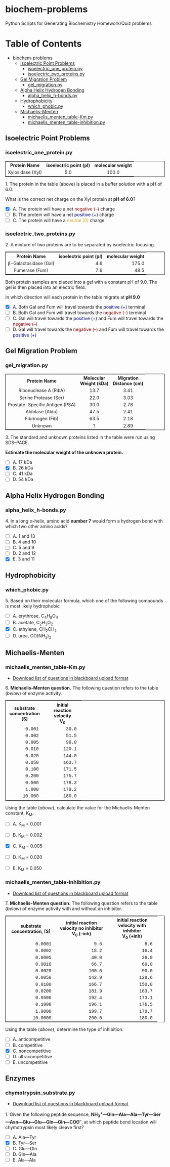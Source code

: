 # biochem-problems
Python Scripts for Generating Biochemistry Homework/Quiz problems

Table of Contents
=================

   * [biochem-problems](#biochem-problems)
      * [Isoelectric Point Problems](#isoelectric-point-problems)
         * [isoelectric_one_protein.py](#isoelectric_one_proteinpy)
         * [isoelectric_two_proteins.py](#isoelectric_two_proteinspy)
      * [Gel Migration Problem](#gel-migration-problem)
         * [gel_migration.py](#gel_migrationpy)
      * [Alpha Helix Hydrogen Bonding](#alpha-helix-hydrogen-bonding)
         * [alpha_helix_h-bonds.py](#alpha_helix_h-bondspy)
      * [Hydrophobicity](#hydrophobicity)
         * [which_phobic.py](#which_phobicpy)
      * [Michaelis-Menten](#michaelis-menten)
         * [michaelis_menten_table-Km.py](#michaelis_menten_table-kmpy)
         * [michaelis_menten_table-inhibition.py](#michaelis_menten_table-inhibitionpy)

## Isoelectric Point Problems

### isoelectric_one_protein.py

<table cellpadding="2" cellspacing="2" style="text-align:center; border: 1px solid black; font-size: 14px;">
<tr><th>Protein Name</th><th>isoelectric point (pI)</th><th>molecular weight</th></tr>
<tr><td>Xylosidase (Xyl)</td><td align="center">5.0</td><td align="center">100.0</td></tr>
</table>
<p>1. The protein in the table (above) is placed in a buffer solution with a pH of 6.0.</p> 
<p>What is the correct net charge on the Xyl protein at <b>pH of 6.0</b>? 

- [x] A. The protein will have a net <span style="color:darkred">negative (&ndash;)</span> charge
- [ ] B. The protein will have a net <span style="color:darkblue">positive (+)</span> charge
- [ ] C. The protein will have a <span style="color:goldenrod">neutral (0)</span> charge

### isoelectric_two_proteins.py

<p>2. A mixture of two proteins are to be separated by isoelectric focusing.</p>

<table cellpadding="2" cellspacing="2" style="text-align:center; border: 1px solid black; font-size: 14px;">
<tr><th>Protein Name</th><th>isoelectric point (pI)</th><th>molecular weight</th></tr>
<tr><td>&beta;-Galactosidase (Gal)</td><td align="right">4.6</td><td align="right">175.0</td></tr>
<tr><td>Fumerase (Fum)</td><td align="right">7.6</td><td align="right">48.5</td></tr>
</table>
<p>Both protein samples are placed into a gel with a constant pH of 9.0. The gel is then placed into an electric field.</p> 
<p>In which direction will each protein in the table migrate at <b>pH 9.0</b></p>

- [x] A. Both Gal and Fum will travel towards the <span style="color:darkblue">positive (+)</span> terminal
- [ ] B. Both Gal and Fum will travel towards the <span style="color:darkred">negative (&ndash;)</span> terminal
- [ ] C. Gal will travel towards the <span style="color:darkblue">positive (+)</span> 
  and Fum will travel towards the <span style="color:darkred">negative (&ndash;)</span> 
- [ ] D. Gal will travel towards the <span style="color:darkred">negative (&ndash;)</span> 
  and Fum will travel towards the <span style="color:darkblue">positive (+)</span> 

## Gel Migration Problem

### gel_migration.py

<table cellpadding="2" cellspacing="2" style="text-align:center; border: 1px solid black; font-size: 14px;">
<tr><th>Protein Name</th><th>Molecular<br/>Weight (kDa)</th><th>Migration<br/>Distance (cm)</th></tr>
<tr><td>Ribonuclease A (RibA)</td><td align="center">13.7</td><td align="center">3.41</td></tr>
<tr><td>Serine Protease (Ser)</td><td align="center">22.0</td><td align="center">3.03</td></tr>
<tr><td>Prostate-Specific Antigen (PSA)</td><td align="center">30.0</td><td align="center">2.78</td></tr>
<tr><td>Aldolase (Aldo)</td><td align="center">47.5</td><td align="center">2.41</td></tr>
<tr><td>Fibrinogen (Fib)</td><td align="center">63.5</td><td align="center">2.18</td></tr>
<tr><td>Unknown</td><td align="center">?</td><td  align="center">2.89</td></tr>
</table>
<p>3. The standard and unknown proteins listed in the table were run using SDS&ndash;PAGE.</p>
<p><b>Estimate the molecular weight of the unknown protein.</b></p> 

- [ ] A. 17 kDa 
- [x] B. 26 kDa 
- [ ] C. 41 kDa 
- [ ] D. 54 kDa

## Alpha Helix Hydrogen Bonding

### alpha_helix_h-bonds.py

<p>4. In a long &alpha;-helix, amino acid <b>number 7</b> would form a hydrogen bond with which two other amino acids?</p>

- [ ] A. 1 and 13
- [ ] B. 4 and 10
- [ ] C. 5 and 9
- [ ] D. 2 and 12
- [x] E. 3 and 11

## Hydrophobicity

### which_phobic.py 

<p>5. Based on their molecular formula, which one of the following compounds is most likely hydrophobic</p>

- [ ] A. erythrose, C<sub>4</sub>H<sub>8</sub>O<sub>4</sub>
- [ ] B. acetate, C<sub>2</sub>H<sub>3</sub>O<sub>2</sub>
- [x] C. ethylene, CH<sub>2</sub>CH<sub>2</sub>
- [ ] D. urea, CO(NH<sub>2</sub>)<sub>2</sub>

## Michaelis-Menten

### michaelis_menten_table-Km.py

* [Download list of questions in blackboard upload format](blackboard_upload/bbq-michaelis_menten_table-Km.txt)

<p>6. <b>Michaelis-Menten question.</b> The following question refers to the table (<i>below</i>) of enzyme activity.</p>

<table cellpadding="2" cellspacing="2"  style="text-align:center; border-collapse: collapse; border: 1px solid black; font-size: 14px;"><colgroup width="120"></colgroup> <colgroup width="120"></colgroup>
<tr> <th align="center">substrate<br/>concentration<br/>[S]</th> <th align="center">initial<br/>reaction<br/>velocity<br/>V<sub>0</sub></th></tr>
<tr> <td align="right"><span style="font-family: courier, monospace;">0.001&nbsp;</span></td> <td align="right"><span style="font-family: courier, monospace;">30.0&nbsp;</span></td></tr>
<tr> <td align="right"><span style="font-family: courier, monospace;">0.002&nbsp;</span></td> <td align="right"><span style="font-family: courier, monospace;">51.5&nbsp;</span></td></tr>
<tr> <td align="right"><span style="font-family: courier, monospace;">0.005&nbsp;</span></td> <td align="right"><span style="font-family: courier, monospace;">90.0&nbsp;</span></td></tr>
<tr> <td align="right"><span style="font-family: courier, monospace;">0.010&nbsp;</span></td> <td align="right"><span style="font-family: courier, monospace;">120.1&nbsp;</span></td></tr>
<tr> <td align="right"><span style="font-family: courier, monospace;">0.020&nbsp;</span></td> <td align="right"><span style="font-family: courier, monospace;">144.0&nbsp;</span></td></tr>
<tr> <td align="right"><span style="font-family: courier, monospace;">0.050&nbsp;</span></td> <td align="right"><span style="font-family: courier, monospace;">163.7&nbsp;</span></td></tr>
<tr> <td align="right"><span style="font-family: courier, monospace;">0.100&nbsp;</span></td> <td align="right"><span style="font-family: courier, monospace;">171.5&nbsp;</span></td></tr>
<tr> <td align="right"><span style="font-family: courier, monospace;">0.200&nbsp;</span></td> <td align="right"><span style="font-family: courier, monospace;">175.7&nbsp;</span></td></tr>
<tr> <td align="right"><span style="font-family: courier, monospace;">0.500&nbsp;</span></td> <td align="right"><span style="font-family: courier, monospace;">178.3&nbsp;</span></td></tr>
<tr> <td align="right"><span style="font-family: courier, monospace;">1.000&nbsp;</span></td> <td align="right"><span style="font-family: courier, monospace;">179.2&nbsp;</span></td></tr>
<tr> <td align="right"><span style="font-family: courier, monospace;">10.000&nbsp;</span></td> <td align="right"><span style="font-family: courier, monospace;">180.0&nbsp;</span></td></tr></table>

<p>Using the table (<i>above</i>), calculate the value for the Michaelis-Menten constant, K<sub>M</sub>.</p>

- [ ] A. K<sub>M</sub> = 0.001
- [ ] B. K<sub>M</sub> = 0.002
- [x] C. K<sub>M</sub> = 0.005
- [ ] D. K<sub>M</sub> = 0.020
- [ ] E. K<sub>M</sub> = 0.050


### michaelis_menten_table-inhibition.py

* [Download list of questions in blackboard upload format](blackboard_upload/bbq-michaelis_menten_table-inhibition.txt)

<p>7. <b>Michaelis-Menten question.</b> The following question refers to the table (<i>below</i>) of enzyme activity with and without an inhibitor.</p>

<table cellpadding="2" cellspacing="2"  style="text-align:center; border-collapse: collapse; border: 1px solid black; font-size: 14px;"><colgroup width="160"></colgroup> <colgroup width="160"></colgroup> <colgroup width="160"></colgroup>
<tr> <th align="center">substrate<br/>concentration, [S]</th> <th align="center">initial reaction<br/>velocity no inhibitor<br/>V<sub>0</sub> (&ndash;inh)</th> <th align="center">initial reaction<br/>velocity with inhibitor<br/>V<sub>0</sub> (+inh)</th></tr>
<tr> <td align="right"><span style="font-family: courier, monospace;">0.0001&nbsp;</span></td> <td align="right"><span style="font-family: courier, monospace;">9.6&nbsp;</span></td> <td align="right"><span style="font-family: courier, monospace;">8.6&nbsp;</span></td></tr>
<tr> <td align="right"><span style="font-family: courier, monospace;">0.0002&nbsp;</span></td> <td align="right"><span style="font-family: courier, monospace;">18.2&nbsp;</span></td> <td align="right"><span style="font-family: courier, monospace;">16.4&nbsp;</span></td></tr>
<tr> <td align="right"><span style="font-family: courier, monospace;">0.0005&nbsp;</span></td> <td align="right"><span style="font-family: courier, monospace;">40.0&nbsp;</span></td> <td align="right"><span style="font-family: courier, monospace;">36.0&nbsp;</span></td></tr>
<tr> <td align="right"><span style="font-family: courier, monospace;">0.0010&nbsp;</span></td> <td align="right"><span style="font-family: courier, monospace;">66.7&nbsp;</span></td> <td align="right"><span style="font-family: courier, monospace;">60.0&nbsp;</span></td></tr>
<tr> <td align="right"><span style="font-family: courier, monospace;">0.0020&nbsp;</span></td> <td align="right"><span style="font-family: courier, monospace;">100.0&nbsp;</span></td> <td align="right"><span style="font-family: courier, monospace;">90.0&nbsp;</span></td></tr>
<tr> <td align="right"><span style="font-family: courier, monospace;">0.0050&nbsp;</span></td> <td align="right"><span style="font-family: courier, monospace;">142.9&nbsp;</span></td> <td align="right"><span style="font-family: courier, monospace;">128.6&nbsp;</span></td></tr>
<tr> <td align="right"><span style="font-family: courier, monospace;">0.0100&nbsp;</span></td> <td align="right"><span style="font-family: courier, monospace;">166.7&nbsp;</span></td> <td align="right"><span style="font-family: courier, monospace;">150.0&nbsp;</span></td></tr>
<tr> <td align="right"><span style="font-family: courier, monospace;">0.0200&nbsp;</span></td> <td align="right"><span style="font-family: courier, monospace;">181.9&nbsp;</span></td> <td align="right"><span style="font-family: courier, monospace;">163.7&nbsp;</span></td></tr>
<tr> <td align="right"><span style="font-family: courier, monospace;">0.0500&nbsp;</span></td> <td align="right"><span style="font-family: courier, monospace;">192.4&nbsp;</span></td> <td align="right"><span style="font-family: courier, monospace;">173.1&nbsp;</span></td></tr>
<tr> <td align="right"><span style="font-family: courier, monospace;">0.1000&nbsp;</span></td> <td align="right"><span style="font-family: courier, monospace;">196.1&nbsp;</span></td> <td align="right"><span style="font-family: courier, monospace;">176.5&nbsp;</span></td></tr>
<tr> <td align="right"><span style="font-family: courier, monospace;">1.0000&nbsp;</span></td> <td align="right"><span style="font-family: courier, monospace;">199.7&nbsp;</span></td> <td align="right"><span style="font-family: courier, monospace;">179.7&nbsp;</span></td></tr>
<tr> <td align="right"><span style="font-family: courier, monospace;">10.0000&nbsp;</span></td> <td align="right"><span style="font-family: courier, monospace;">200.0&nbsp;</span></td> <td align="right"><span style="font-family: courier, monospace;">180.0&nbsp;</span></td></tr></table>

<p>Using the table (<i>above</i>), determine the type of inhibition.</p>

- [ ] A. anticompetitive
- [ ] B. competitive
- [x] C. noncompetitive
- [ ] D. ultracompetitive
- [ ] E. uncompetitive

## Enzymes

### chymotrypsin_substrate.py

* [Download list of questions in blackboard upload format](blackboard_upload/bbq-chymotrypsin_substrate.txt)

<p>1. Given the following peptide sequence, <b>NH<sub>3</sub><sup>+</sup>&mdash;Gln&mdash;Ala&mdash;Ala&mdash;Tyr&mdash;Ser&mdash;Asn&mdash;Glu&mdash;Glu&mdash;Gln&mdash;Gln&mdash;COO<sup>&ndash;</sup></b>, at which peptide bond location will chymotrypsin most likely cleave first?</p>

- [ ] A. Ala&mdash;Tyr
- [x] B. Tyr&mdash;Ser
- [ ] C. Glu&mdash;Gln
- [ ] D. Gln&mdash;Ala
- [ ] E. Ala&mdash;Ala
